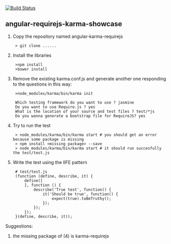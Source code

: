 [![Build Status](https://travis-ci.org/devw/angular-requirejs-karma-showcase.svg?branch=master)](https://travis-ci.org/devw/angular-requirejs-karma-showcase)

## angular-requirejs-karma-showcase

1. Copy the repository named angular-karma-requirejs

        > git clone ......
  
2. Install the libraries

        >npm install
        >bower install
    
3. Remove the existing karma.conf.js and generate another one responding to the questions in this way:

        >node_modules/karma/bin/karma init
    
        Which testing framework do you want to use ? jasmine
        Do you want to use Require.js ? yes
        What is the location of your source and test files ? test/*js
        Do you wanna generate a bootstrap file for RequireJS? yes

4. Try to run the test

        > node_modules/karma/bin/karma start # you should get an error because some package is missing
        > npm install <missing package> --save
        > node_modules/karma/bin/karma start # it should run succesfully the test/test.js
      
5. Write the test using the IIFE pattern

        # test/test.js
        (function (define, describe, it) {
            define([
            ], function () {
                describe('True test', function() {
                    it('Should be true', function() {
                        expect(true).toBeTruthy();
                    });
                });
            });
        }(define, describe, it));

      
      
Suggestions:

  1. the missing package of (4) is karma-requirejs
